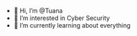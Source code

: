 - 👋 Hi, I’m @Tuana
- 👀 I’m interested in Cyber Security
- 🌱 I’m currently learning about everything 


<!---
Tuana010/Tuana010 is a ✨ special ✨ repository because its `README.md` (this file) appears on your GitHub profile.
You can click the Preview link to take a look at your changes.
--->
